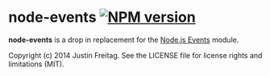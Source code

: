 # node-events [![NPM version][npm-image]][npm-url]

**node-events** is a drop in replacement for the [Node.js Events][node-events]
module.

Copyright (c) 2014 Justin Freitag. See the LICENSE file for license rights
and limitations (MIT).

[npm-url]: https://npmjs.org/package/node-events
[npm-image]: https://badge.fury.io/js/node-events.png

[node-events]: http://nodejs.org/api/events.html

